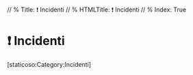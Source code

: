 // % Title: ❗ Incidenti
// % HTMLTitle: <span class="twa twa-framed-picture"><span>❗</span></span> Incidenti
// % Index: True

# <span class="twa twa-framed-picture"><span>❗</span></span> Incidenti

<div><span>[staticoso:Category:Incidenti]</span></div>
